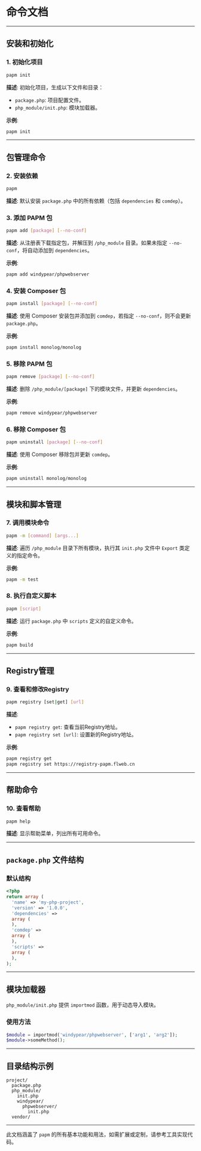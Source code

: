 # 命令文档

---

## **安装和初始化**

### **1. 初始化项目**
```bash
papm init
```
**描述**: 初始化项目，生成以下文件和目录：
- `package.php`: 项目配置文件。
- `php_module/init.php`: 模块加载器。

**示例**:
```bash
papm init
```

---

## **包管理命令**

### **2. 安装依赖**
```bash
papm
```
**描述**: 默认安装 `package.php` 中的所有依赖（包括 `dependencies` 和 `comdep`）。

### **3. 添加 PAPM 包**
```bash
papm add [package] [--no-conf]
```
**描述**: 从注册表下载指定包，并解压到 `/php_module` 目录。如果未指定 `--no-conf`，将自动添加到 `dependencies`。

**示例**:
```bash
papm add windypear/phpwebserver
```

### **4. 安装 Composer 包**
```bash
papm install [package] [--no-conf]
```
**描述**: 使用 Composer 安装包并添加到 `comdep`，若指定 `--no-conf`，则不会更新 `package.php`。

**示例**:
```bash
papm install monolog/monolog
```

### **5. 移除 PAPM 包**
```bash
papm remove [package] [--no-conf]
```
**描述**: 删除 `/php_module/[package]` 下的模块文件，并更新 `dependencies`。

**示例**:
```bash
papm remove windypear/phpwebserver
```

### **6. 移除 Composer 包**
```bash
papm uninstall [package] [--no-conf]
```
**描述**: 使用 Composer 移除包并更新 `comdep`。

**示例**:
```bash
papm uninstall monolog/monolog
```

---

## **模块和脚本管理**

### **7. 调用模块命令**
```bash
papm -m [command] [args...]
```
**描述**: 遍历 `/php_module` 目录下所有模块，执行其 `init.php` 文件中 `Export` 类定义的指定命令。

**示例**:
```bash
papm -m test
```

### **8. 执行自定义脚本**
```bash
papm [script]
```
**描述**: 运行 `package.php` 中 `scripts` 定义的自定义命令。

**示例**:
```bash
papm build
```

---

## **Registry管理**

### **9. 查看和修改Registry**
```bash
papm registry [set|get] [url]
```
**描述**:
- `papm registry get`: 查看当前Registry地址。
- `papm registry set [url]`: 设置新的Registry地址。

**示例**:
```bash
papm registry get
papm registry set https://registry-papm.flweb.cn
```

---

## **帮助命令**

### **10. 查看帮助**
```bash
papm help
```
**描述**: 显示帮助菜单，列出所有可用命令。

---

## **`package.php` 文件结构**

### **默认结构**
```php
<?php
return array (
  'name' => 'my-php-project',
  'version' => '1.0.0',
  'dependencies' => 
  array (
  ),
  'comdep' => 
  array (
  ),
  'scripts' => 
  array (
  ),
);
```

---

## **模块加载器**

`php_module/init.php` 提供 `importmod` 函数，用于动态导入模块。

### **使用方法**
```php
$module = importmod('windypear/phpwebserver', ['arg1', 'arg2']);
$module->someMethod();
```

---

## **目录结构示例**
```plaintext
project/
  package.php
  php_module/
    init.php
    windypear/
      phpwebserver/
        init.php
  vendor/
```

---

此文档涵盖了 `papm` 的所有基本功能和用法，如需扩展或定制，请参考工具实现代码。